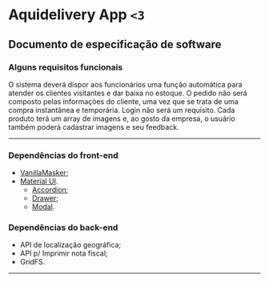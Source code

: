# Aquidelivery App ```<3```

## Documento de especificação de software

### **Alguns requisitos funcionais**

O sistema deverá dispor aos funcionários uma função automática para atender os clientes visitantes e dar baixa no estoque. O pedido não será composto pelas informações do cliente, uma vez que se trata de uma compra instantânea e temporária. Login não será um requisito. Cada produto terá um array de imagens e, ao gosto da empresa, o usuário também poderá cadastrar imagens e seu feedback.

---

### **Dependências do front-end**

- [VanillaMasker](https://github.com/vanilla-masker/vanilla-masker);
- [Material UI](https://material-ui.com/pt/).
	- [Accordion](https://material-ui.com/pt/components/accordion/);
	- [Drawer](https://material-ui.com/pt/components/drawers/);
	- [Modal](https://material-ui.com/pt/components/modal/).

### **Dependências do back-end**

- API de localização geográfica;
- API p/ Imprimir nota fiscal;
- GridFS.

--- 